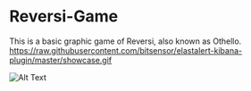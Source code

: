 # Reversi-Game
This is a basic graphic game of Reversi, also known as Othello.
https://raw.githubusercontent.com/bitsensor/elastalert-kibana-plugin/master/showcase.gif

![Alt Text](https://media.giphy.com/media/vFKqnCdLPNOKc/giphy.gif)

